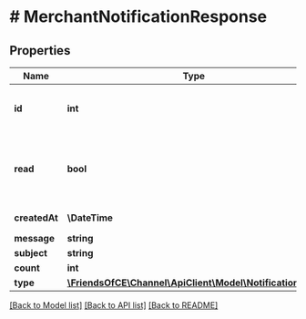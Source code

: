 # # MerchantNotificationResponse

## Properties

Name | Type | Description | Notes
------------ | ------------- | ------------- | -------------
**id** | **int** | Unique identifier used by ChannelEngine. | [optional]
**read** | **bool** | Indicating whether the notification is already read using the backoffice. | [optional]
**createdAt** | **\DateTime** | Get the created date time. | [optional]
**message** | **string** |  | [optional]
**subject** | **string** |  | [optional]
**count** | **int** |  | [optional]
**type** | [**\FriendsOfCE\Channel\ApiClient\Model\NotificationType**](NotificationType.md) |  | [optional]

[[Back to Model list]](../../README.md#models) [[Back to API list]](../../README.md#endpoints) [[Back to README]](../../README.md)
